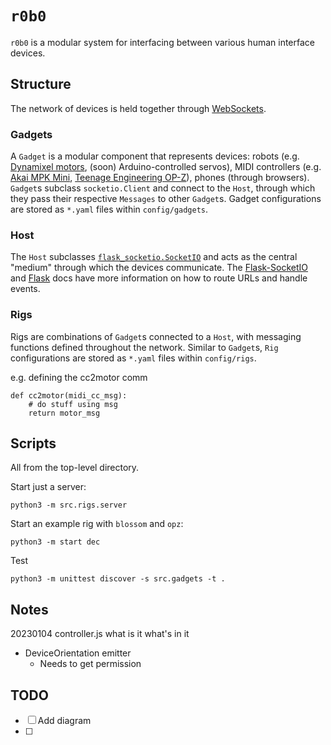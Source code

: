# `r0b0`
`r0b0` is a modular system for interfacing between various human interface devices.

## Structure
The network of devices is held together through [WebSockets](https://socket.io).
### Gadgets
A `Gadget` is a modular component that represents devices: robots (e.g. [Dynamixel motors](https://www.robotis.us/dynamixel-xl330-m288-t/), (soon) Arduino-controlled servos), MIDI controllers (e.g. [Akai MPK Mini](https://www.akaipro.com/mpk-mini), [Teenage Engineering OP-Z](https://teenage.engineering/products/op-z)), phones (through browsers).
`Gadget`s subclass `socketio.Client` and connect to the `Host`, through which they pass their respective `Messages` to other `Gadget`s.
Gadget configurations are stored as `*.yaml` files within `config/gadgets`.
### Host
The `Host` subclasses [`flask_socketio.SocketIO`](https://flask-socketio.readthedocs.io/en/latest/getting_started.html#initialization) and acts as the central "medium" through which the devices communicate.
The [Flask-SocketIO](https://flask-socketio.readthedocs.io/en/latest/getting_started.html#initialization) and [Flask](https://flask.palletsprojects.com) docs have more information on how to route URLs and handle events.

### Rigs
Rigs are combinations of `Gadget`s connected to a `Host`, with messaging functions defined throughout the network.
Similar to `Gadget`s, `Rig` configurations are stored as `*.yaml` files within `config/rigs`.

e.g. defining the cc2motor comm
```
def cc2motor(midi_cc_msg):
	# do stuff using msg
	return motor_msg
```

## Scripts
All from the top-level directory.

Start just a server:
```
python3 -m src.rigs.server
```

Start an example rig with `blossom` and `opz`:
```
python3 -m start dec
```

Test
```
python3 -m unittest discover -s src.gadgets -t .
```

## Notes
20230104
controller.js
what is it
what's in it
- DeviceOrientation emitter
  - Needs to get permission


## TODO
- [ ] Add diagram
- [ ] 